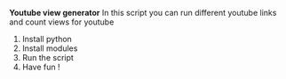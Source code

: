 **Youtube view generator**
In this script you can run different youtube links and count views for youtube
1. Install python
2. Install modules
3. Run the script
4. Have fun !
